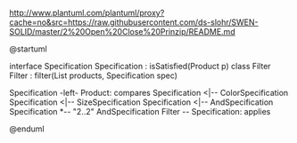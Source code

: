
http://www.plantuml.com/plantuml/proxy?cache=no&src=https://raw.githubusercontent.com/ds-slohr/SWEN-SOLID/master/2%20Open%20Close%20Prinzip/README.md

@startuml

interface Specification
Specification : isSatisfied(Product p)
class Filter
Filter : filter(List<Product> products, Specification spec)

Specification -left- Product: compares
Specification <|--  ColorSpecification
Specification <|--  SizeSpecification
Specification <|--  AndSpecification
Specification *-- "2..2"  AndSpecification
Filter --  Specification: applies

@enduml
